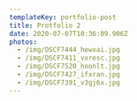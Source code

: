 ```yaml
---
templateKey: portfolio-post
title: Protfolio 2
date: 2020-07-07T10:36:09.906Z
photos:
  - /img/DSCF7444_hewxai.jpg
  - /img/DSCF7411_vxresc.jpg
  - /img/DSCF7520_hoonlt.jpg
  - /img/DSCF7427_ifxran.jpg
  - /img/DSCF7391_v3gj6x.jpg
---
```

